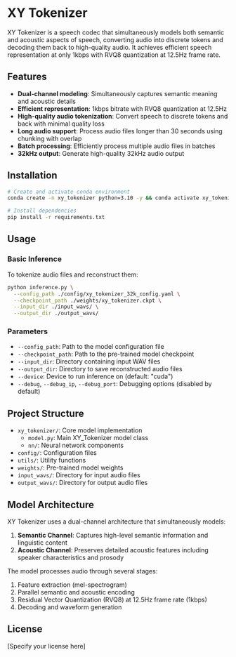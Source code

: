 # XY Tokenizer

XY Tokenizer is a speech codec that simultaneously models both semantic and acoustic aspects of speech, converting audio into discrete tokens and decoding them back to high-quality audio. It achieves efficient speech representation at only 1kbps with RVQ8 quantization at 12.5Hz frame rate.

## Features

- **Dual-channel modeling**: Simultaneously captures semantic meaning and acoustic details
- **Efficient representation**: 1kbps bitrate with RVQ8 quantization at 12.5Hz
- **High-quality audio tokenization**: Convert speech to discrete tokens and back with minimal quality loss
- **Long audio support**: Process audio files longer than 30 seconds using chunking with overlap
- **Batch processing**: Efficiently process multiple audio files in batches
- **32kHz output**: Generate high-quality 32kHz audio output

## Installation

```bash
# Create and activate conda environment
conda create -n xy_tokenizer python=3.10 -y && conda activate xy_tokenizer

# Install dependencies
pip install -r requirements.txt
```

## Usage

### Basic Inference

To tokenize audio files and reconstruct them:

```bash
python inference.py \
  --config_path ./config/xy_tokenizer_32k_config.yaml \
  --checkpoint_path ./weights/xy_tokenizer.ckpt \
  --input_dir ./input_wavs/ \
  --output_dir ./output_wavs/
```

### Parameters

- `--config_path`: Path to the model configuration file
- `--checkpoint_path`: Path to the pre-trained model checkpoint
- `--input_dir`: Directory containing input WAV files
- `--output_dir`: Directory to save reconstructed audio files
- `--device`: Device to run inference on (default: "cuda")
- `--debug`, `--debug_ip`, `--debug_port`: Debugging options (disabled by default)

## Project Structure

- `xy_tokenizer/`: Core model implementation
  - `model.py`: Main XY_Tokenizer model class
  - `nn/`: Neural network components
- `config/`: Configuration files
- `utils/`: Utility functions
- `weights/`: Pre-trained model weights
- `input_wavs/`: Directory for input audio files
- `output_wavs/`: Directory for output audio files

## Model Architecture

XY Tokenizer uses a dual-channel architecture that simultaneously models:
1. **Semantic Channel**: Captures high-level semantic information and linguistic content
2. **Acoustic Channel**: Preserves detailed acoustic features including speaker characteristics and prosody

The model processes audio through several stages:
1. Feature extraction (mel-spectrogram)
2. Parallel semantic and acoustic encoding
3. Residual Vector Quantization (RVQ8) at 12.5Hz frame rate (1kbps)
4. Decoding and waveform generation

## License

[Specify your license here]